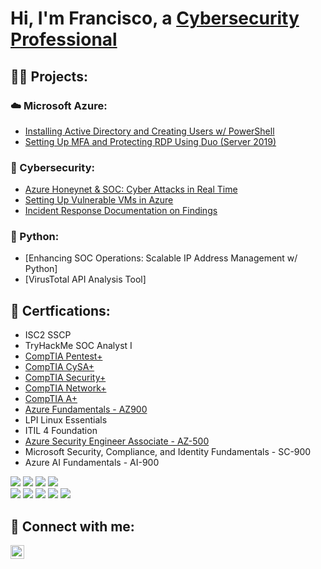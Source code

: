 <h1>Hi, I'm Francisco, a <a href="https://linkedin.com/in/franciscovfonseca">Cybersecurity Professional</a></h1>

<h2>👨‍💻 Projects:</h2>
<h3>☁️ Microsoft Azure:</h3>

- [Installing Active Directory and Creating Users w/ PowerShell](https://github.com/franciscovfonseca/Active-Directory-Lab/blob/main/README.md)
- [Setting Up MFA and Protecting RDP Using Duo (Server 2019)](https://github.com/franciscovfonseca/Setting-Up-MFA-and-Protecting-RDP/blob/main/README.md)

<h3>🔐 Cybersecurity:</h3>

- [Azure Honeynet & SOC: Cyber Attacks in Real Time](https://github.com/franciscovfonseca/Azure-Honey-Net-SOC/blob/main/README.md)
- [Setting Up Vulnerable VMs in Azure](https://github.com/franciscovfonseca/Setting-Up-Vulnerable-VMs-in-Azure/blob/main/README.md)
- [Incident Response Documentation on Findings](https://github.com/franciscovfonseca/Azure-Incident-Response/blob/main/README.md)

<h3>🐍 Python:</h3>

- [Enhancing SOC Operations: Scalable IP Address Management w/ Python]
- [VirusTotal API Analysis Tool]
  
<h2>🏅 Certfications:</h2>

  - ISC2 SSCP
  - TryHackMe SOC Analyst I
  - [CompTIA Pentest+](https://www.credly.com/badges/490e8b3b-d8bf-4c83-91e5-dbea7e50f84f/public_url)
  - [CompTIA CySA+](https://www.credly.com/badges/0943de12-761a-45fb-9262-33a020077973/public_url)
  - [CompTIA Security+](https://www.credly.com/badges/b63222e6-829e-4d65-91b1-771a509b8771/public_url)
  - [CompTIA Network+](https://www.credly.com/badges/82f685bf-6c82-4a99-bc7b-a7d4a5494e62/public_url)
  - [CompTIA A+](https://www.credly.com/badges/00f78f43-9de9-45cc-90f5-11dfb1184096/public_url)
  - [Azure Fundamentals - AZ900](https://www.credly.com/badges/ea1e9942-a8cf-4fa1-b867-85389822aa97/public_url)
  - LPI Linux Essentials
  - ITIL 4 Foundation
  - [Azure Security Engineer Associate - AZ-500](https://www.credly.com/badges/ea1e9942-a8cf-4fa1-b867-85389822aa97/public_url)
  - Microsoft Security, Compliance, and Identity Fundamentals - SC-900
  - Azure AI Fundamentals - AI-900


<div>
<img src="https://img.shields.io/badge/-AZ--500-0078D4?&style=for-the-badge&logo=Microsoft&logoColor=white" />
<img src="https://img.shields.io/badge/-SC--900-00599C?&style=for-the-badge&logo=Microsoft&logoColor=white" />
<img src="https://img.shields.io/badge/-AI--900-ffffff?&style=for-the-badge&logo=Microsoft&logoColor=0078D4" />
<img src="https://img.shields.io/badge/-AI--900-00A4EF?&style=for-the-badge&logo=Microsoft&logoColor=white" />
<div> 
<div>
<img src="https://img.shields.io/badge/-Security%2B-FF0000?&style=for-the-badge&logo=CompTIA&logoColor=white" />
<img src="https://img.shields.io/badge/-Network%2B-007ACC?&style=for-the-badge&logo=CompTIA&logoColor=white" />
<img src="https://img.shields.io/badge/-A%2B-4D4D4D?&style=for-the-badge&logo=CompTIA&logoColor=white" />
<img src="https://img.shields.io/badge/-CDSA-006400?&style=for-the-badge&logoColor=white" />
<img src="https://img.shields.io/badge/-CCD-000080?&style=for-the-badge&logoColor=white" />
</div>

<h2> 🤳 Connect with me:</h2>

[<img align="left" alt="JoshMadakor | LinkedIn" width="22px" src="https://cdn.jsdelivr.net/npm/simple-icons@v3/icons/linkedin.svg" />][linkedin]

[linkedin]: https://linkedin.com/in/franciscovfonseca
